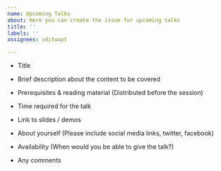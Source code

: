 ```yaml
---
name: Upcoming Talks
about: Here you can create the issue for upcoming talks
title: ''
labels: ''
assignees: uditwapt

---
```


- Title

- Brief description about the content to be covered

- Prerequisites & reading material (Distributed before the session) 

- Time required for the talk

- Link to slides / demos

- About yourself (Please include social media links, twitter, facebook)

- Availability (When would you be able to give the talk?) 

- Any comments
